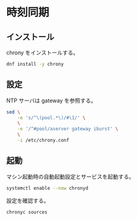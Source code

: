 # 時刻同期

## インストール

chrony をインストールする。

```sh
dnf install -y chrony
```

## 設定

NTP サーバは gateway を参照する。

```sh
sed \
    -e 's/^\(pool.*\)/#\1/' \
    \
    -e '/^#pool/aserver gateway iburst' \
    \
    -i /etc/chrony.conf
```

## 起動

マシン起動時の自動起動設定とサービスを起動する。

```sh
systemctl enable --now chronyd
```

設定を確認する。

```sh
chronyc sources
```
